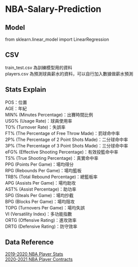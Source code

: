 # NBA-Salary-Prediction

## Model

from sklearn.linear_model import LinearRegression

## CSV

train_test.csv 為訓練模型用的資料  
players.csv 為預測球員薪水的資料，可以自行加入數據做薪水預測

## Stats Explain

POS：位置  
AGE：年紀  
MIN% (Minutes Percentage)：出賽時間比例  
USG% (Usage Rate)：球員使用率  
TO% (Turnover Rate)：失誤率  
FT% (The Percentage of Free Throw Made)：罰球命中率  
2P% (The Percentage of 2 Point Shots Made)：二分球命中率  
3P% (The Percentage of 3 Point Shots Made)：三分球命中率  
eFG% (Effective Shooting Percentage)：有效投籃命中率  
TS% (True Shooting Percentage)：真實命中率  
PPG (Points Per Game)：場均得分  
RPG (Rebounds Per Game)：場均籃板  
TRB% (Total Rebound Percentage)：總籃板率  
APG (Assists Per Game)：場均助攻  
AST% (Assist Percentage)：助功率  
SPG (Steals Per Game)：場均抄截  
BPG (Blocks Per Game)：場均阻攻  
TOPG (Turnovers Per Game)：場均失誤  
VI (Versatility Index)：多功能指數  
ORTG (Offensive Rating)：進攻效率  
DRTG (Defensive Rating)：防守效率

## Data Reference

[2019-2020 NBA Player Stats](https://www.nbastuffer.com/2019-2020-nba-player-stats/?fbclid=IwAR39T8Fgda17UaHTFp49NUTkxITmBVd5yR0LSpHWNSI_Rmg1IVa57yy3qg8)  
[2020-2021 NBA Player Contracts](https://www.basketball-reference.com/contracts/players.html)
